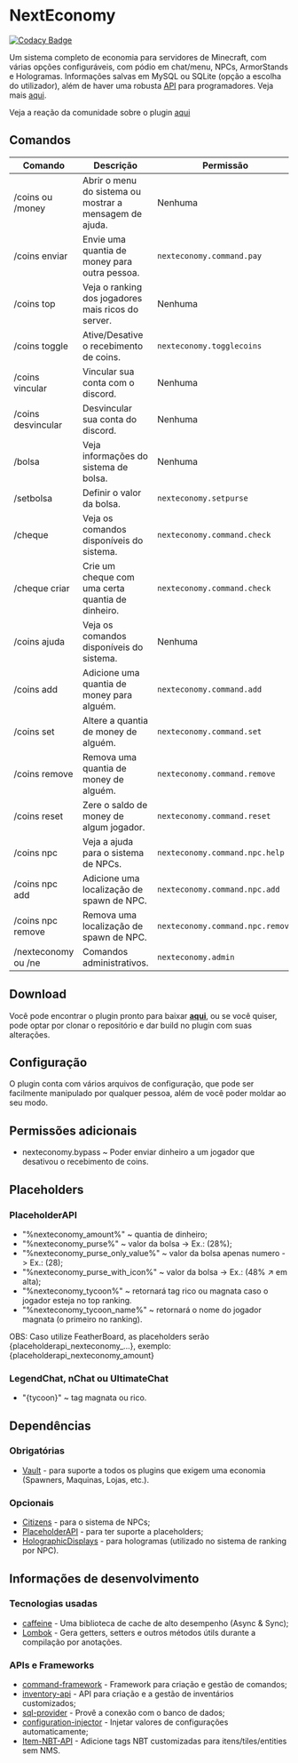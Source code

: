# NextEconomy

[![Codacy Badge](https://app.codacy.com/project/badge/Grade/41ceccfd3fa241f3a9741f6996f44ccd)](https://www.codacy.com/gh/NextPlugins/NextEconomy/dashboard?utm_source=github.com&amp;utm_medium=referral&amp;utm_content=NextPlugins/NextEconomy&amp;utm_campaign=Badge_Grade)

Um sistema completo de economia para servidores de Minecraft, com várias opções configuráveis, com pódio em chat/menu,
NPCs, ArmorStands e Hologramas. Informações salvas em MySQL ou SQLite (opção a escolha do utilizador), além de haver uma
robusta [API](https://github.com/NextPlugins/NextEconomy/tree/main/src/main/java/com/nextplugins/economy/api) para
programadores. Veja mais [aqui](https://imgur.com/gallery/xDfx9pp).

Veja a reação da comunidade sobre o
plugin [aqui](https://gamersboard.com.br/topic/75000-nexteconomy-o-mais-completo-plugin-de-economia-da-comunidade/)

## Comandos

|Comando         |Descrição                      |Permissão                    |
|----------------|-------------------------------|-----------------------------|
|/coins ou /money |Abrir o menu do sistema ou mostrar a mensagem de ajuda.|Nenhuma    |
|/coins enviar    |Envie uma quantia de money para outra pessoa.|`nexteconomy.command.pay`|
|/coins top       |Veja o ranking dos jogadores mais ricos do server.|Nenhuma         |
|/coins toggle    |Ative/Desative o recebimento de coins.|`nexteconomy.togglecoins`   |
|/coins vincular  |Vincular sua conta com o discord.|Nenhuma                          |
|/coins desvincular  |Desvincular sua conta do discord.|Nenhuma                       |
|/bolsa           |Veja informações do sistema de bolsa.|Nenhuma                      |
|/setbolsa        |Definir o valor da bolsa.|`nexteconomy.setpurse`                   |
|/cheque          |Veja os comandos disponíveis do sistema.|`nexteconomy.command.check`|
|/cheque criar    |Crie um cheque com uma certa quantia de dinheiro.|`nexteconomy.command.check`|
|/coins ajuda     |Veja os comandos disponíveis do sistema.|Nenhuma                   |
|/coins add       |Adicione uma quantia de money para alguém.|`nexteconomy.command.add`|
|/coins set       |Altere a quantia de money de alguém.|`nexteconomy.command.set`     |
|/coins remove    |Remova uma quantia de money de alguém.|`nexteconomy.command.remove`|
|/coins reset     |Zere o saldo de money de algum jogador.|`nexteconomy.command.reset`|
|/coins npc       |Veja a ajuda para o sistema de NPCs.|`nexteconomy.command.npc.help`|
|/coins npc add   |Adicione uma localização de spawn de NPC.|`nexteconomy.command.npc.add`|
|/coins npc remove|Remova uma localização de spawn de NPC.|`nexteconomy.command.npc.remove`|
|/nexteconomy ou /ne |Comandos administrativos.|`nexteconomy.admin`                      |

## Download

Você pode encontrar o plugin pronto para baixar [**aqui**](https://github.com/NextPlugins/NextEconomy/releases), ou se
você quiser, pode optar por clonar o repositório e dar build no plugin com suas alterações.

## Configuração

O plugin conta com vários arquivos de configuração, que pode ser facilmente manipulado por qualquer pessoa, além de você
poder moldar ao seu modo.

## Permissões adicionais

- nexteconomy.bypass ~ Poder enviar dinheiro a um jogador que desativou o recebimento de coins.

## Placeholders

### PlaceholderAPI

- "%nexteconomy_amount%" ~ quantia de dinheiro;
- "%nexteconomy_purse%" ~ valor da bolsa -> Ex.: (28%);
- "%nexteconomy_purse_only_value%" ~ valor da bolsa apenas numero -> Ex.: (28);
- "%nexteconomy_purse_with_icon%" ~ valor da bolsa -> Ex.: (48% ↗ em alta);
- "%nexteconomy_tycoon%" ~ retornará tag rico ou magnata caso o jogador esteja no top ranking.
- "%nexteconomy_tycoon_name%" ~ retornará o nome do jogador magnata (o primeiro no ranking).

OBS: Caso utilize FeatherBoard, as placeholders serão {placeholderapi_nexteconomy_...}, exemplo:
{placeholderapi_nexteconomy_amount}

### LegendChat, nChat ou UltimateChat

- "{tycoon}" ~ tag magnata ou rico.

## Dependências

### Obrigatórias

- [Vault](https://github.com/MilkBowl/VaultAPI) - para suporte a todos os plugins que exigem uma economia (Spawners,
  Maquinas, Lojas, etc.).

### Opcionais

- [Citizens](https://dev.bukkit.org/projects/citizens) - para o sistema de NPCs;
- [PlaceholderAPI](https://www.spigotmc.org/resources/placeholderapi.6245/) - para ter suporte a placeholders;
- [HolographicDisplays](https://dev.bukkit.org/projects/holographic-displays) - para hologramas (utilizado no sistema de
  ranking por NPC).

## Informações de desenvolvimento

### Tecnologias usadas

- [caffeine](https://github.com/ben-manes/caffeine) - Uma biblioteca de cache de alto desempenho (Async & Sync);
- [Lombok](https://projectlombok.org/) - Gera getters, setters e outros métodos útils durante a compilação por
  anotações.

### APIs e Frameworks

- [command-framework](https://github.com/SaiintBrisson/command-framework) - Framework para criação e gestão de comandos;
- [inventory-api](https://github.com/HenryFabio/inventory-api) - API para criação e a gestão de inventários
  customizados;
- [sql-provider](https://github.com/henryfabio/sql-provider) - Provê a conexão com o banco de dados;
- [configuration-injector](https://github.com/HenryFabio/configuration-injector) - Injetar valores de configurações
  automaticamente;
- [Item-NBT-API](https://github.com/tr7zw/Item-NBT-API) - Adicione tags NBT customizadas para itens/tiles/entities sem
  NMS.

